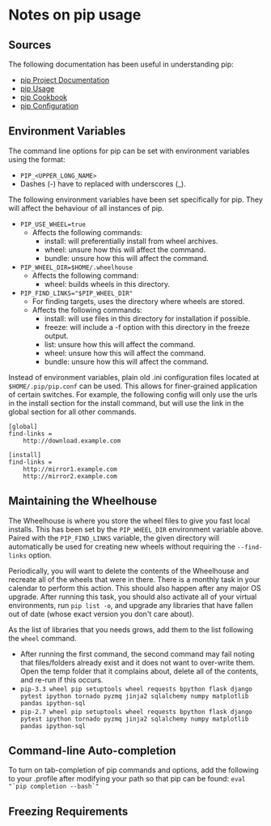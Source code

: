 # Notes on pip usage

## Sources

The following documentation has been useful in understanding pip:

* [pip Project Documentation](http://pip-installer.org)
* [pip Usage](http://www.pip-installer.org/en/latest/usage.html)
* [pip Cookbook](http://www.pip-installer.org/en/latest/cookbook.html)
* [pip Configuration](http://www.pip-installer.org/en/latest/configuration.html)

## Environment Variables

The command line options for pip can be set with environment variables using the format:

* `PIP_<UPPER_LONG_NAME>`
* Dashes (-) have to replaced with underscores (_).

The following environment variables have been set specifically for pip. They will affect the behaviour of all instances of pip.

* `PIP_USE_WHEEL=true`
    * Affects the following commands:
        * install: will preferentially install from wheel archives.
        * wheel: unsure how this will affect the command.
        * bundle: unsure how this will affect the command.
* `PIP_WHEEL_DIR=$HOME/.wheelhouse`
    * Affects the following command:
        * wheel: builds wheels in this directory.
* `PIP_FIND_LINKS="$PIP_WHEEL_DIR"`
    * For finding targets, uses the directory where wheels are stored.
    * Affects the following commands:
        * install: will use files in this directory for installation if possible.
        * freeze: will include a -f option with this directory in the freeze output.
        * list: unsure how this will affect the command.
        * wheel: unsure how this will affect the command.
        * bundle: unsure how this will affect the command.

Instead of environment variables, plain old .ini configuration files located at `$HOME/.pip/pip.conf` can be used. This allows for finer-grained application of certain switches. For example, the following config will only use the urls in the install section for the install command, but will use the link in the global section for all other commands.

    [global]
    find-links =
        http://download.example.com
    
    [install]
    find-links =
        http://mirror1.example.com
        http://mirror2.example.com

## Maintaining the Wheelhouse

The Wheelhouse is where you store the wheel files to give you fast local installs. This has been set by the `PIP_WHEEL_DIR` environment variable above. Paired with the `PIP_FIND_LINKS` variable, the given directory will automatically be used for creating new wheels without requiring the `--find-links` option.

Periodically, you will want to delete the contents of the Wheelhouse and recreate all of the wheels that were in there. There is a monthly task in your calendar to perform this action. This should also happen after any major OS upgrade. After running this task, you should also activate all of your virtual environments, run `pip list -o`, and upgrade any libraries that have fallen out of date (whose exact version you don't care about).

As the list of libraries that you needs grows, add them to the list following the `wheel` command.

* After running the first command, the second command may fail noting that files/folders already exist and it does not want to over-write them. Open the temp folder that it complains about, delete all of the contents, and re-run if this occurs.
* `pip-3.3 wheel pip setuptools wheel requests bpython flask django pytest ipython tornado pyzmq jinja2 sqlalchemy numpy matplotlib pandas ipython-sql`
* `pip-2.7 wheel pip setuptools wheel requests bpython flask django pytest ipython tornado pyzmq jinja2 sqlalchemy numpy matplotlib pandas ipython-sql`

## Command-line Auto-completion

To turn on tab-completion of pip commands and options, add the following to your .profile after modifying your path so that pip can be found: ``eval "`pip completion --bash`"``

## Freezing Requirements

